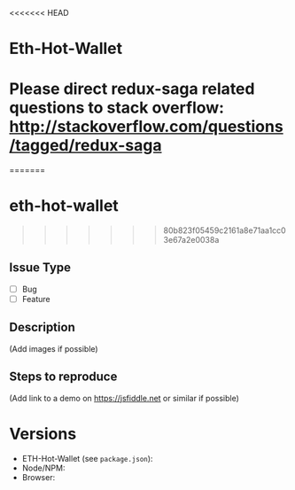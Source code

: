 <<<<<<< HEAD
# Eth-Hot-Wallet

Please direct redux-saga related questions to stack overflow:
http://stackoverflow.com/questions/tagged/redux-saga
=======
=======
# eth-hot-wallet

>>>>>>> 80b823f05459c2161a8e71aa1cc03e67a2e0038a

## Issue Type

- [ ] Bug
- [ ] Feature

## Description

(Add images if possible)

## Steps to reproduce

(Add link to a demo on https://jsfiddle.net or similar if possible)


# Versions

- ETH-Hot-Wallet (see `package.json`):
- Node/NPM:
- Browser:

